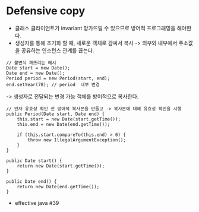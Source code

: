 # Defensive copy

- 클래스 클라이언트가 invariant 망가뜨릴 수 있으므로 방어적 프로그래밍을 해야한다.
- 생성자를 통해 초기화 할 때, 새로운 객체로 감싸서 복사 -> 외부와 내부에서 주소값을 공유하는 인스턴스 관계를 끊는다.
````
// 불변식 깨뜨리는 예시
Date start = new Date();
Date end = new Date();
Period period = new Period(start, end);
end.setYear(78); // period  내부 변경
````
-> 생성자로 전달되는 변경 가능 객체를 방어적으로 복사한다.
````
// 인자 유효성 확인 전 방어적 복사본을 만들고 -> 복사본에 대해 유효성 확인을 시행
public Period(Date start, Date end) {
	this.start = new Date(start.getTime());
	this.end = new Date(end.getTime());

	if (this.start.compareTo(this.end) > 0) {
		throw new IllegalArgumentException();
	}
}

public Date start() {
	return new Date(start.getTime());
}

public Date end() {
	return new Date(end.getTime());
}
````

- effective java #39